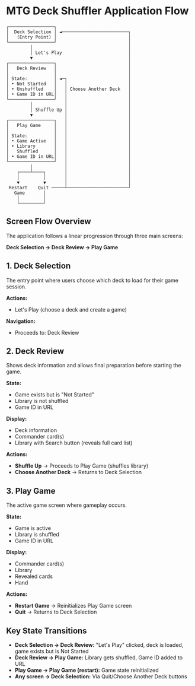 # MTG Deck Shuffler Application Flow

```
┌─────────────────┐
│  Deck Selection │ ◄─────────────────────────┐
│   (Entry Point) │                           │
└─────────────────┘                           │
         │                                    │
         │ Let's Play                         │
         ▼                                    │
┌─────────────────┐                           │
│   Deck Review   │                           │
│                 │                           │
│ State:          │ ◄─┐                       │
│ • Not Started   │   │                       │
│ • Unshuffled    │   │ Choose Another Deck   │
│ • Game ID in URL│   │                       │
└─────────────────┘   │                       │
         │            │                       │
         │ Shuffle Up │                       │
         ▼            │                       │
┌─────────────────┐   │                       │
│   Play Game     │   │                       │
│                 │   │                       │
│ State:          │   │                       │
│ • Game Active   │   │                       │
│ • Library       │   │                       │
│   Shuffled      │   │                       │
│ • Game ID in URL│   │                       │
└─────────────────┘   │                       │
         │            │                       │
    ┌────┴────┐       │                       │
    │         │       │                       │
    ▼         ▼       │                       │
 Restart    Quit ─────┴───────────────────────┘
   Game       │
    │         │
    └─────────┘
```

## Screen Flow Overview

The application follows a linear progression through three main screens:

**Deck Selection → Deck Review → Play Game**

## 1. Deck Selection

The entry point where users choose which deck to load for their game session.

**Actions:**

- Let's Play (choose a deck and create a game)

**Navigation:**

- Proceeds to: Deck Review

## 2. Deck Review

Shows deck information and allows final preparation before starting the game.

**State:**

- Game exists but is "Not Started"
- Library is not shuffled
- Game ID in URL

**Display:**

- Deck information
- Commander card(s)
- Library with Search button (reveals full card list)

**Actions:**

- **Shuffle Up** → Proceeds to Play Game (shuffles library)
- **Choose Another Deck** → Returns to Deck Selection

## 3. Play Game

The active game screen where gameplay occurs.

**State:**

- Game is active
- Library is shuffled
- Game ID in URL

**Display:**

- Commander card(s)
- Library
- Revealed cards
- Hand

**Actions:**

- **Restart Game** → Reinitializes Play Game screen
- **Quit** → Returns to Deck Selection

## Key State Transitions

- **Deck Selection → Deck Review:** "Let's Play" clicked, deck is loaded, game exists but is Not Started
- **Deck Review → Play Game:** Library gets shuffled, Game ID added to URL
- **Play Game → Play Game (restart):** Game state reinitialized
- **Any screen → Deck Selection:** Via Quit/Choose Another Deck buttons
